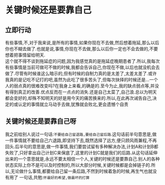 # 关键时候还是要靠自己

## 立即行动

有些事情,不,对于我来说,是所有的事情,如果你现在不去做,然后想着拖延,那么以后你也不糊去做了.也就是说,事情,你现在不去做,那么以后你一定也不会去做的,不要想着把事情留给明天.  
这个就不得不谈到拖延症的问题,因为我感觉真的是拖延症晚期患者了.所以,我每次有些事情是当前可做可不做的时候,我都会告诉自己,你现在不做,以后也就没机会去做了.尽管有时候谁这么暗示的,但有时候的自制力真的是太差了,太差太差了.或许我真的是记吃不记打的吧,虽然为此吃了很多苦头了,但每次抉择的时候还是...一个人的弱点真的很难改变吗?在我身上来看,的确是的.至今为止,我的缺点弱点等,并没有得到真正的改善.优点反而在一点点的消失.还是自己太菜了,自己浪.总以为明天都会变好的,却殊不知明天的好是用今天的痛苦换来的.所以,在此再次诫告自己,决定的或认定的事情就立马动手去做,犹豫就会败北,更会遗憾个自责

## 关键时候还是要靠自己呀

我之前给别人说过一句话:`不要给自己留退路,要给自己留后路`.这句话前半句意思是,做一件事情就不要给自己六退路,即坚持下去,既然选择了远方,便只顾风雨兼程,不再回头.后半句的意思是,做一件事情,我们要尝试留有多种解决办法,计划A和计划B都失败了,只好拿出自己计划C来保底了,这里的计划C就是我们的后路.从这句话延伸出来的一个意思就是,永远不要太相信一个人,关键的时候还是要靠自己.别人的各种状态实际上你不是可以及时控制的,所以大部分时候,关键时候都是会掉链子的.所以,无论做什么事情,都要给自己留一条后路,不然到时候着急的时候,再生气也就没有用了
一句话,共勉:`怀最好的希望,做最坏的打算`